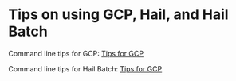 # Tips on using GCP, Hail, and Hail Batch

Command line tips for GCP: [Tips for GCP](./gcp.md)

Command line tips for Hail Batch: [Tips for GCP](./hail_batch.md)
